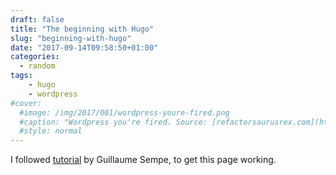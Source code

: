 ```yaml
---
draft: false
title: "The beginning with Hugo"
slug: "beginning-with-hugo"
date: "2017-09-14T09:58:50+01:00"
categories:
  - random
tags:
    - hugo
    - wordpress
#cover:
  #image: /img/2017/001/wordpress-youre-fired.png
  #caption: "Wordpress you're fired. Source: [refactorsaurusrex.com](https://refactorsaurusrex.com/post/2016/wordpress-youre-fired/)"
  #style: normal
---
```


I followed [tutorial](https://fillmem.com/post/fast-secured-and-free-static-site/) by Guillaume Sempe, to get this page working.
